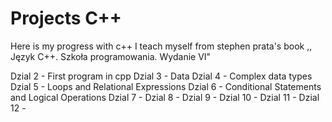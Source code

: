 # Projects C++

Here is my progress with c++
I teach myself from stephen prata's book ,, Język C++. Szkoła programowania. Wydanie VI"

Dzial 2 - First program in cpp
Dzial 3 - Data
Dzial 4 - Complex data types
Dzial 5 - Loops and Relational Expressions
Dzial 6 - Conditional Statements and Logical Operations
Dzial 7 - 
Dzial 8 - 
Dzial 9 - 
Dzial 10 - 
Dzial 11 - 
Dzial 12 - 
